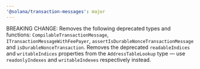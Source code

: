 ```yaml
---
'@solana/transaction-messages': major
---
```


BREAKING CHANGE: Removes the following deprecated types and functions: `CompilableTransactionMessage`, `ITransactionMessageWithFeePayer`, `assertIsDurableNonceTransactionMessage` and `isDurableNonceTransaction`. Removes the deprecated `readableIndices` and `writableIndices` properties from the `AddressTableLookup` type — use `readonlyIndexes` and `writableIndexes` respectively instead.
